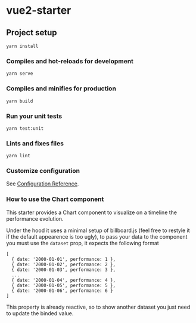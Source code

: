# vue2-starter

## Project setup
```
yarn install
```

### Compiles and hot-reloads for development
```
yarn serve
```

### Compiles and minifies for production
```
yarn build
```

### Run your unit tests
```
yarn test:unit
```

### Lints and fixes files
```
yarn lint
```

### Customize configuration
See [Configuration Reference](https://cli.vuejs.org/config/).

### How to use the Chart component
This starter provides a Chart component to visualize on a timeline the performance evolution.

Under the hood it uses a minimal setup of billboard.js (feel free to restyle it if the default appearence is too ugly), to pass your data to the component you must use the `dataset` prop, it expects the following format
```
[
  { date: '2000-01-01', performance: 1 },
  { date: '2000-01-02', performance: 2 },
  { date: '2000-01-03', performance: 3 },
  ...
  { date: '2000-01-04', performance: 4 },
  { date: '2000-01-05', performance: 5 },
  { date: '2000-01-06', performance: 6 }
]
```
This property is already reactive, so to show another dataset you just need to update the binded value.
